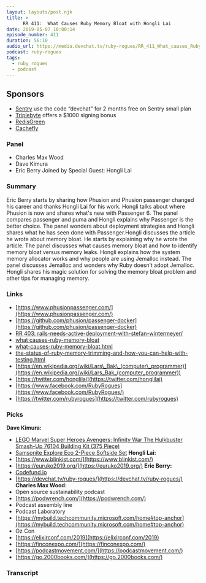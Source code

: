 ```yaml
---
layout: layouts/post.njk
title: >
      RR 411:  What Causes Ruby Memory Bloat with Hongli Lai
date: 2019-05-07 10:00:14
episode_number: 411
duration: 56:10
audio_url: https://media.devchat.tv/ruby-rogues/RR_411_What_causes_Ruby_memory_bloat_with_Hongli_Lai.mp3
podcast: ruby-rogues
tags: 
  - ruby_rogues
  - podcast
---
```


## **Sponsors**

- [Sentry](https://sentry.io/welcome/) use the code “devchat” for 2 months free on Sentry small plan
- [Triplebyte](https://triplebyte.com/rogues) offers a $1000 signing bonus
- [RedisGreen](https://redisgreen.net/?utm_source=rubyrogues&utm_medium=podcast&utm_campaign=rubyrogues)
- [Cachefly](http://www.cachefly.com/)

### **Panel**

- Charles Max Wood
- Dave Kimura
- Eric Berry
Joined by Special Guest: Hongli Lai
### **Summary**
Eric Berry starts by sharing how Phusion and Phusion passenger changed his career and thanks Hongli Lai for his work. Hongli talks about where Phusion is now and shares what's new with Passenger 6. The panel compares passenger and puma and Hongli explains why Passenger is the better choice. The panel wonders about deployment strategies and Hongli shares what he has seen done with Passenger.Hongli discusses the article he wrote about memory bloat. He starts by explaining why he wrote the article. The panel discusses what causes memory bloat and how to identify memory bloat versus memory leaks. Hongli explains how the system memory allocator works and why people are using Jemalloc instead. The panel discusses Jemalloc and wonders why Ruby doesn’t adopt Jemalloc. Hongli shares his magic solution for solving the memory bloat problem and other tips for managing memory. 
### **Links**

- [https://www.phusionpassenger.com/](https://www.phusionpassenger.com/)
- [https://github.com/phusion/passenger-docker](https://github.com/phusion/passenger-docker)
- [RR 403: rails-needs-active-deployment-with-stefan-wintermeyer/](https://devchat.tv/ruby-rogues/rr-403-rails-needs-active-deployment-with-stefan-wintermeyer/) &nbsp;
- [what causes-ruby-memory-bloat](https://blog.phusion.nl/2019/03/14/what-causes-ruby-memory-bloat/)
- [what-causes-ruby-memory-bloat.html](https://www.joyfulbikeshedding.com/blog/2019-03-14-what-causes-ruby-memory-bloat.html)
- [the-status-of-ruby-memory-trimming-and-how-you-can-help-with-testing.html](https://www.joyfulbikeshedding.com/blog/2019-03-29-the-status-of-ruby-memory-trimming-and-how-you-can-help-with-testing.html)
- [https://en.wikipedia.org/wiki/Lars\_Bak\_(computer\_programmer)](https://en.wikipedia.org/wiki/Lars_Bak_(computer_programmer))
- [https://twitter.com/honglilai](https://twitter.com/honglilai)
- [https://www.facebook.com/RubyRogues](https://www.facebook.com/RubyRogues/)
- [https://twitter.com/rubyrogues](https://twitter.com/rubyrogues)

### **Picks**
 **Dave Kimura:**
- [LEGO Marvel Super Heroes Avengers: Infinity War The Hulkbuster Smash-Up 76104 Building Kit (375 Piece)](https://www.amazon.com/LEGO-Marvel-Super-Heroes-Avengers/dp/B078C8HZ1P/ref=sr_1_fkmrnull_1?ie=UTF8&qid=1548462018&sr=8-1&linkCode=ll1&tag=devchattv-20&linkId=f06bfe7482dca8bb751ed6d7cc86e2ab&language=en_US)
- [Samsonite Explore Eco 2-Piece Softside Set](https://www.costco.com/Samsonite-Explore-Eco-2-Piece-Softside-Set.product.100456252.html)
**Hongli Lai:** 
- [https://www.blinkist.com/](https://www.blinkist.com/)
- [https://euruko2019.org/](https://euruko2019.org/)
**Eric Berry:**
- [Codefund.io](http://codefund.io)
- [https://devchat.tv/ruby-rogues/](https://devchat.tv/ruby-rogues/)
**Charles Max Wood:**
- Open source sustainability podcast
- [https://podwrench.com/](https://podwrench.com/)
- Podcast assembly line
- Podcast Laboratory
- [https://mybuild.techcommunity.microsoft.com/home#top-anchor](https://mybuild.techcommunity.microsoft.com/home#top-anchor)
- Oz Con
- [https://elixirconf.com/2019](https://elixirconf.com/2019)
- [https://finconexpo.com/](https://finconexpo.com/)
- [https://podcastmovement.com/](https://podcastmovement.com/)
- [https://go.2000books.com/](https://go.2000books.com/)


### Transcript


